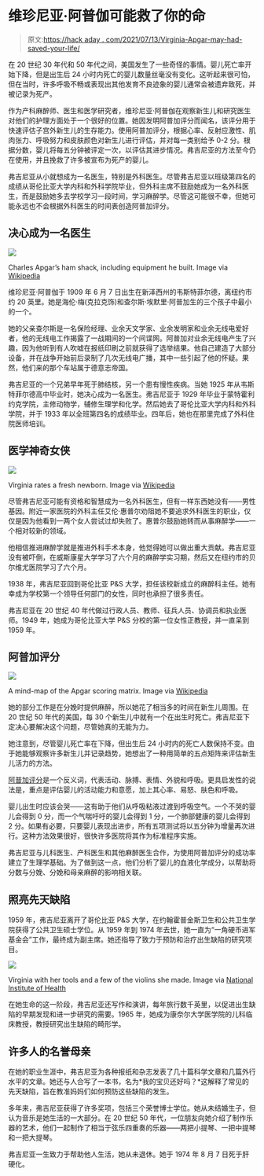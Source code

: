 # 维珍尼亚·阿普伽可能救了你的命

> 原文:[https://hack aday . com/2021/07/13/Virginia-Apgar-may-had-saved-your-life/](https://hackaday.com/2021/07/13/virginia-apgar-may-have-saved-your-life/)

在 20 世纪 30 年代和 50 年代之间，美国发生了一些奇怪的事情。婴儿死亡率开始下降，但是出生后 24 小时内死亡的婴儿数量丝毫没有变化。这听起来很可怕，但在当时，许多呼吸不畅或表现出其他发育不良迹象的婴儿通常会被遗弃致死，并被记录为死产。

作为产科麻醉师、医生和医学研究者，维珍尼亚·阿普伽在观察新生儿和研究医生对他们的护理方面处于一个很好的位置。她因发明阿普加评分而闻名，该评分用于快速评估子宫外新生儿的生存能力。使用阿普加评分，根据心率、反射应激性、肌肉张力、呼吸努力和皮肤颜色对新生儿进行评估，并对每一类别给予 0-2 分。根据分数，婴儿将每五分钟被评定一次，以评估其进步情况。弗吉尼亚的方法至今仍在使用，并且挽救了许多被宣布为死产的婴儿。

弗吉尼亚从小就想成为一名医生，特别是外科医生。尽管弗吉尼亚以班级第四名的成绩从哥伦比亚大学内科和外科学院毕业，但外科主席不鼓励她成为一名外科医生，而是鼓励她多去学校学习一段时间，学习麻醉学。尽管这可能很不幸，但她可能永远也不会根据外科医生的时间表创造阿普加评分。

## 决心成为一名医生

[![](../Images/0d1ac8946d052375e4a066ace6ed13e5.png)](https://hackaday.com/wp-content/uploads/2021/07/Charles-Apgar-in-ham-shack.jpg)

Charles Apgar’s ham shack, including equipment he built. Image via [Wikipedia](https://en.wikipedia.org/wiki/Charles_E._Apgar)

维珍尼亚·阿普伽于 1909 年 6 月 7 日出生在新泽西州的韦斯特菲尔德，离纽约市约 20 英里。她是海伦·梅(克拉克饰)和查尔斯·埃默里·阿普加生的三个孩子中最小的一个。

她的父亲查尔斯是一名保险经理、业余天文学家、业余发明家和业余无线电爱好者，他的无线电工作揭露了一战期间的一个间谍网。阿普加对业余无线电产生了兴趣，因为他听到有人吹嘘在报纸印刷之前就获得了选举结果。他自己建造了大部分设备，并在战争开始前后录制了几次无线电广播，其中一些引起了他的怀疑。果然，他们来的那个车站属于德意志帝国。

弗吉尼亚的一个兄弟早年死于肺结核，另一个患有慢性疾病。当她 1925 年从韦斯特菲尔德高中毕业时，她决心成为一名医生。弗吉尼亚于 1929 年毕业于蒙特霍利约克学院，主修动物学，辅修生理学和化学。然后她去了哥伦比亚大学内科和外科学院，并于 1933 年以全班第四名的成绩毕业。四年后，她也在那里完成了外科住院医师培训。

## 医学神奇女侠

[![](../Images/d92f4ddc37687eda3a93bf59230d00f2.png)](https://hackaday.com/wp-content/uploads/2021/06/with-newborn.jpg)

Virginia rates a fresh newborn. Image via [Wikipedia](https://commons.wikimedia.org/wiki/File:Virginia_Apgar.jpg)

尽管弗吉尼亚可能有资格和智慧成为一名外科医生，但有一样东西她没有——男性基因。附近一家医院的外科主任艾伦·惠普尔劝阻她不要追求外科医生的职业，仅仅是因为他看到一两个女人尝试过却失败了。惠普尔鼓励她转而从事麻醉学——一个相对较新的领域。

他相信推进麻醉学就是推进外科手术本身，他觉得她可以做出重大贡献。弗吉尼亚没有被吓倒，在威斯康星大学学习了六个月的麻醉学实习期，然后又在纽约市的贝尔维尤医院学习了六个月。

1938 年，弗吉尼亚回到哥伦比亚 P&S 大学，担任该校新成立的麻醉科主任。她有幸成为学校第一个领导任何部门的女性，同时也承担了很多责任。

弗吉尼亚在 20 世纪 40 年代做过行政人员、教师、征兵人员、协调员和执业医师。1949 年，她成为哥伦比亚大学 P&S 分校的第一位女性正教授，并一直呆到 1959 年。

## 阿普加评分

[![](../Images/4b09ec39a8b5dda34f27e50059ce100b.png)](https://hackaday.com/wp-content/uploads/2021/06/Apgar_score_color.png)

A mind-map of the Apgar scoring matrix. Image via [Wikipedia](https://en.wikipedia.org/wiki/Apgar_score)

她的部分工作是在分娩时提供麻醉，所以她花了相当多的时间在新生儿周围。在 20 世纪 50 年代的美国，每 30 个新生儿中就有一个在出生时死亡。弗吉尼亚下定决心要解决这个问题，尽管她真的无能为力。

她注意到，尽管婴儿死亡率在下降，但出生后 24 小时内的死亡人数保持不变。由于她能够观察许多新生儿并记录趋势，她想出了一种用简单的五点矩阵来评估新生儿活力的方法。

[阿普加评分](https://en.wikipedia.org/wiki/Apgar_score)是一个反义词，代表活动、脉搏、表情、外貌和呼吸。更具启发性的说法是，重点是评估婴儿的活动能力和意愿，加上其心率、易怒、肤色和呼吸。

婴儿出生时应该会哭——这有助于他们从呼吸粘液过渡到呼吸空气。一个不哭的婴儿会得到 0 分，而一个气喘吁吁的婴儿会得到 1 分，一个肺部健康的婴儿会得到 2 分。如果有必要，只要婴儿表现出进步，所有五项测试将以五分钟为增量再次进行。这种方法效果很好，很快许多医院将其作为标准程序实施。

弗吉尼亚与儿科医生、产科医生和其他麻醉医生合作，为使用阿普加评分的成功率建立了生理学基础。为了做到这一点，他们分析了婴儿的血液化学成分，以帮助将分数与分娩、分娩和母亲麻醉的影响相关联。

## 照亮先天缺陷

1959 年，弗吉尼亚离开了哥伦比亚 P&S 大学，在约翰霍普金斯卫生和公共卫生学院获得了公共卫生硕士学位。从 1959 年到 1974 年去世，她一直为“一角硬币进军基金会”工作，最终成为副主席。她还指导了致力于预防和治疗出生缺陷的研究项目。

[![](../Images/40c9be3bea95c9456c17b4fa87b30794.png)](https://hackaday.com/wp-content/uploads/2021/07/with-violins.jpg)

Virginia with her tools and a few of the violins she made. Image via [National Institute of Health](https://profiles.nlm.nih.gov/spotlight/cp/catalog/nlm:nlmuid-101584647X52-img)

在她生命的这一阶段，弗吉尼亚还写作和演讲，每年旅行数千英里，以促进出生缺陷的早期发现和进一步研究的需要。1965 年，她成为康奈尔大学医学院的儿科临床教授，教授研究出生缺陷的畸形学。

## 许多人的名誉母亲

在她的职业生涯中，弗吉尼亚为各种报纸和杂志发表了几十篇科学文章和几篇外行水平的文章。她还与人合写了一本书，名为*我的宝贝还好吗？*这解释了常见的先天缺陷，旨在教准妈妈们如何预防这些缺陷的发生。

多年来，弗吉尼亚获得了许多奖项，包括三个荣誉博士学位。她从未结婚生子，但认为音乐是她生活的一大部分。在 20 世纪 50 年代，一位朋友向她介绍了制作乐器的艺术，他们一起制作了相当于弦乐四重奏的乐器——两把小提琴、一把中提琴和一把大提琴。

弗吉尼亚一生致力于帮助他人生活，她从未退休。她于 1974 年 8 月 7 日死于肝硬化。
